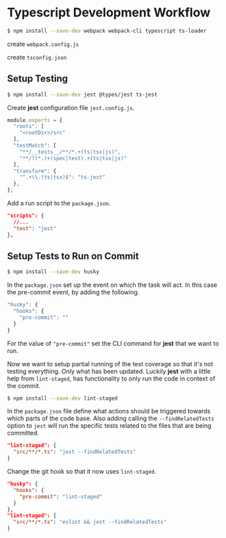 # Typescript Development Workflow

```bash
$ npm install --save-dev webpack webpack-cli typescript ts-loader
```

create `webpack.config.js`

create `tsconfig.json`

## Setup Testing

```bash
$ npm install --save-dev jest @types/jest ts-jest
```

Create **jest** configuration file `jest.config.js`.

```js
module.exports = {
  "roots": [
    "<rootDir>/src"
  ],
  "testMatch": [
    "**/__tests__/**/*.+(ts|tsx|js)",
    "**/?(*.)+(spec|test).+(ts|tsx|js)"
  ],
  "transform": {
    "^.+\\.(ts|tsx)$": "ts-jest"
  },
};
```

Add a run script to the `package.json`.

```json
"scripts": {
  //...
  "test": "jest"
},
```

## Setup Tests to Run on Commit

```bash
$ npm install --save-dev husky
```

In the `package.json` set up the event on which the task will act. In this case the pre-commit event, by adding the following.

```js
"husky": {
  "hooks": {
    "pre-commit": ""
  }
}
```

For the value of `"pre-commit"` set the CLI command for **jest** that we want to run.

Now we want to setup partial running of the test coverage so that it's not testing everything. Only what has been updated. Luckily **jest** with a little help from `lint-staged`, has functionality to only run the code in context of the commit.

```bash
$ npm install --save-dev lint-staged
```

In the `package.json` file define what actions should be triggered towards which parts of the code base. Also adding calling the `--findRelatedTests` option to `jest` will run the specific tests related to the files that are being committed.

```json
"lint-staged": {
  "src/**/*.ts": "jest --findRelatedTests"
}
```

Change the git hook so that it now uses `lint-staged`.

```json
"husky": {
  "hooks": {
    "pre-commit": "lint-staged"
  }
},
"lint-staged": {
  "src/**/*.ts": "eslint && jest --findRelatedTests"
}
```
